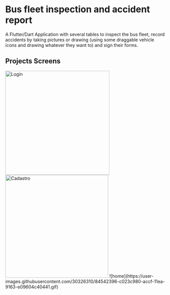 # Bus fleet inspection and accident report

A Flutter/Dart Application with several tables to inspect the bus fleet, record accidents by taking pictures or drawing (using some draggable vehicle icons and drawing whatever they want to) and sign their forms.

## Projects Screens

<img width="327" alt="Login" src="https://user-images.githubusercontent.com/30326310/84533578-c78ea700-acbe-11ea-96af-ee79a4dd813f.png">
<img width="323" alt="Cadastro" src="https://user-images.githubusercontent.com/30326310/84533655-f4db5500-acbe-11ea-8776-fb2f8ea84670.png">
![home](https://user-images.githubusercontent.com/30326310/84542396-c023c980-accf-11ea-9163-e09604c40441.gif)
